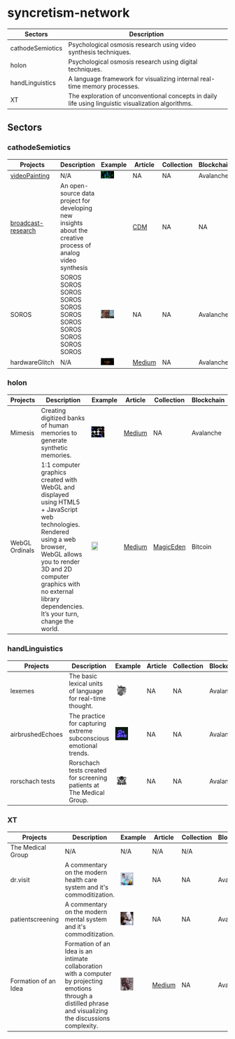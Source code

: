 # syncretism-network

| Sectors      | Description                                                  |
| ------------ | ------------------------------------------------------------ |
| cathodeSemiotics       | Psychological osmosis research using video synthesis techniques.            |
| holon               | Psychological osmosis research using digital techniques.            |
| handLinguistics     | A language framework for visualizing internal real-time memory processes.   |
| XT                  | The exploration of unconventional concepts in daily life using linguistic visualization algorithms.            |

## Sectors
### cathodeSemiotics

| Projects      | Description                                                  | Example  | Article | Collection | Blockchain |
| ------------ | ------------------------------------------------------------ | --- | --- | --- | --- |
| [videoPainting](https://github.com/cskonopka/syncretism-network/blob/main/videoPainting.md)    | N/A            | <img height="50%" width="50%" src="https://github.com/cskonopka/syncretism-network/blob/main/assets/vp-01.png"/> | NA | NA | Avalanche |
| [broadcast-research](https://github.com/cskonopka/broadcast-research)    | An open-source data project for developing new insights about the creative process of analog video synthesis            |  |  [CDM](https://cdm.link/2020/01/painting-with-eurorack/)  | NA | NA | 
| SOROS      | SOROS SOROS SOROS SOROS SOROS SOROS SOROS SOROS SOROS SOROS SOROS            |    <img height="50%" width="50%" src="https://github.com/cskonopka/syncretism-network/blob/main/assets/vp-soros.gif"/> |  NA  |  NA  | Avalanche |
| hardwareGlitch      | N/A            |   <img height="50%" width="50%" src="https://github.com/cskonopka/syncretism-network/blob/main/assets/vp-hardwareglitch.gif"/>  |  [Medium](https://medium.com/@gg.the.garbage.man.gg/hardwareglitch-d8a552789cc)  |  NA  | Avalanche |

### holon
| Projects      | Description                                                  | Example  | Article | Collection | Blockchain |
| ------------ | ------------------------------------------------------------ | --- |  --- | --- | --- |
| Mimesis      | Creating digitized banks of human memories to generate synthetic memories.            |   <img height="50%" width="50%" src="https://github.com/cskonopka/syncretism-network/blob/main/assets/holon-mimesis.png"/> | [Medium](https://medium.com/@gg.the.garbage.man.gg/mimesis-creating-synthetic-memory-nfts-using-glsl-shaders-the-likeness-of-found-machines-28d05e0b8a84) | NA | Avalanche |
| WebGL Ordinals      | 1:1 computer graphics created with WebGL and displayed using HTML5 + JavaScript web technologies. Rendered using a web browser, WebGL allows you to render 3D and 2D computer graphics with no external library dependencies. It’s your turn, change the world.            |   <img height="50%" width="50%" src="https://ordinals.com/content/00dac7ca13b960240b84266837e1bc8f4bad619ed458b4306143638c9b26595fi0"/> | [Medium](https://medium.com/@gg.the.garbage.man.gg/inscribing-the-first-webgl-html5-bitcoin-ordinal-a70534af4da1) | [MagicEden](https://magiceden.io/ordinals/marketplace/webglo) | Bitcoin |
 
### handLinguistics
| Projects      | Description                                                  | Example  | Article | Collection | Blockchain |
| ------------ | ------------------------------------------------------------ | --- | --- | --- | --- |
| lexemes             | The basic lexical units of language for real-time thought.            |    <img height="50%" width="50%" src="https://github.com/cskonopka/syncretism-network/blob/main/assets/hl-lexemes-01.png"/>   | NA | NA | Avalanche |
| airbrushedEchoes    | The practice for capturing extreme subconscious emotional trends.            |    <img height="50%" width="50%" src="https://github.com/cskonopka/syncretism-network/blob/main/assets/hl-airbrushedechoes.png"/> | NA | NA | Avalanche |
| rorschach tests    | Rorschach tests created for screening patients at The Medical Group.            |    <img height="50%" width="50%" src="https://github.com/cskonopka/syncretism-network/blob/main/assets/hl-rorschach.webp"/> | NA | NA | Avalanche |

### XT
| Projects      | Description                                                  | Example  | Article | Collection | Blockchain |
| ------------ | ------------------------------------------------------------ | --- | --- | --- | --- |
| The Medical Group                  | N/A            | N/A  | N/A | N/A |
| dr.visit                  | A commentary on the modern health care system and it's commoditization.            |   <img height="50%" width="50%" src="https://github.com/cskonopka/syncretism-network/blob/main/assets/xt-drvisit.jpg"/>  | NA | NA | Avalanche |
| patientscreening          | A commentary on the modern mental system and it's commoditization.            |    <img height="50%" width="50%" src="https://github.com/cskonopka/syncretism-network/blob/main/assets/xt-patientscreening.jpg"/>  | NA | NA | Avalanche |
| Formation of an Idea      | Formation of an Idea is an intimate collaboration with a computer by projecting emotions through a distilled phrase and visualizing the discussions complexity.            |    <img height="50%" width="50%" src="https://github.com/cskonopka/syncretism-network/blob/main/assets/xt-formationofanidea.webp"/>  | [Medium](https://medium.com/@gg.the.garbage.man.gg/formation-of-an-idea-c0776313dac0) | NA | Avalanche |

